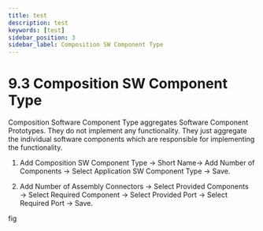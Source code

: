 ```yaml
---
title: test
description: test
keywords: [test]
sidebar_position: 3
sidebar_label: Composition SW Component Type 
---
```


# 9.3 Composition SW Component Type 

Composition Software Component Type aggregates Software Component Prototypes. They do not implement any functionality. They just aggregate the individual software components which are responsible for implementing the functionality.

1. Add Composition SW Component Type → Short Name→ Add Number of Components → Select Application SW Component Type → Save.

2. Add Number of Assembly Connectors → Select Provided Components → Select Required Component → Select Provided Port → Select Required Port → Save.

fig